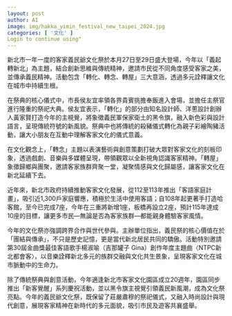 ```yaml
---
layout: post
author: AI
image: img/hakka_yimin_festival_new_taipei_2024.jpg
categories: [ '文化' ]
Login to continue using"
---
```

新北市一年一度的客家義民爺文化祭於本月27日至29日盛大登場，今年以「義起轉新北」為主題，結合創新思維與傳統精神，邀請市民從不同角度感受客家之美，並傳承義民精神。活動包含「轉化、轉念、轉屋」三大意涵，透過多元詮釋讓文化在城市中持續生根。

在祭典的核心儀式中，市長侯友宜率領各界貴賓挑擔奉飯進入會場，並擔任主祭官進行隆重的祭祀大典。侯友宜表示，「轉化」的部分由知名設計師、洋蔥設計創辦人黃家賢打造今年的主視覺，將象徵義民軍保家衛土的黑令旗，融入新色彩與設計語言，呈現傳統符號的新風貌。祭典中也將傳統的殺豬儀式轉化為親子彩繪陶豬活動，讓大小朋友在互動中理解客家文化的儀式意義。

在文化觀念上，「轉念」主題以表演藝術與創意策劃打破大眾對客家文化的刻板印象，透過戲劇、音樂與多媒體呈現，帶領觀眾以全新視角認識客家精神。「轉屋」象徵歸鄉與團聚，邀請客家族群齊聚一堂，凝聚情感與文化歸屬感，讓客家文化在新北延續下去。

近年來，新北市政府持續推動客家文化發展，從112至113年推出「客語家庭計畫」，吸引近1,300戶家庭響應，積極於生活中使用客語；自108年起更著手打造哈客館，至今已完成7座，今年在三重將新增1座，板橋再設立2座，預計115年達成10座的目標，讓更多市民—無論是否為客家族群—都能親身體驗客家風情。

今年的文化祭亦強調跨界合作與世代參與。主辦單位指出，義民祭的核心價值在於「團結與傳承」，不只是歷史記憶，更是當代新北居民共同的驕傲。活動特別邀請第30屆金曲獎最佳客語歌手楊淑喻（吉那罐子 Gina）創作年度主題曲〈NTPC新北都會客〉，以音樂詮釋新北多元的族群交融與文化共生景象，呈現客家文化在城市脈動中的生命力。

除了傳統祭典與創意活動，今年適逢新北市客家文化園區成立20週年，園區同步推出「新客覺醒」系列慶祝活動，並以黑令旗主視覺引領義民新風潮，成為文化祭亮點。今年的義民爺文化祭，既保留了莊嚴肅穆的祭祀儀式，又融入時尚設計與現代創意，展現客家精神在新時代的多元面貌，吸引市民及遊客共襄盛舉。